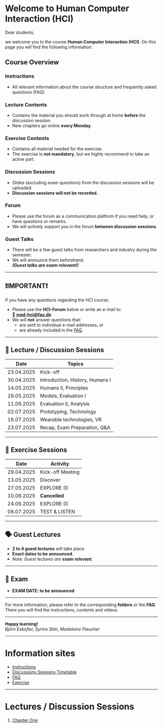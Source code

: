 # Welcome to Human Computer Interaction (HCI)

Dear students,

we welcome you to the course **Human Computer Interaction (HCI)**. On this page you will find the following information:

## Course Overview

### Instructions
- All relevant information about the course structure and frequently asked questions (FAQ).

### Lecture Contents
- Contains the material you should work through at home **before** the discussion session.
- New chapters go online **every Monday**.

### Exercise Contents
- Contains all material needed for the exercise.
- The exercise is **not mandatory**, but we highly recommend to take an active part.

### Discussion Sessions
- Slides (excluding exam questions) from the discussion sessions will be uploaded.
- **Discussion sessions will not be recorded.**

### Forum
- Please use the forum as a communication platform if you need help, or have questions or remarks.
- We will actively support you in the forum **between discussion sessions**.

### Guest Talks
- There will be a few guest talks from researchers and industry during the semester.
- We will announce them beforehand.  
  _**(Guest talks are exam relevant!)**_

---

## ❗IMPORTANT❗

If you have any questions regarding the HCI course:

- Please use the **HCI-Forum** below or write an e-mail to:  
  📧 **mad-hci@fau.de**
- We will **not** answer questions that:
  - are sent to individual e-mail addresses, or  
  - are already included in the [FAQ](/WebPage/FAQ.md).

---

## 📅 Lecture / Discussion Sessions

| Date       | Topics                                      |
|------------|---------------------------------------------|
| 23.04.2025 | Kick-off                                    |
| 30.04.2025 | Introduction, History, Humans I             |
| 14.05.2025 | Humans II, Principles                       |
| 28.05.2025 | Models, Evaluation I                        |
| 11.06.2025 | Evaluation II, Analysis                     |
| 02.07.2025 | Prototyping, Technology                     |
| 16.07.2025 | Wearable technologies, VR                   |
| 23.07.2025 | Recap, Exam Preparation, Q&A                |

---

## 🧪 Exercise Sessions

| Date       | Activity         |
|------------|------------------|
| 29.04.2025 | Kick-off Meeting |
| 13.05.2025 | Discover         |
| 27.05.2025 | EXPLORE (I)      |
| 10.06.2025 | **Cancelled**    |
| 24.06.2025 | EXPLORE (I)      |
| 08.07.2025 | TEST & LISTEN    |

---

## 🗣️ Guest Lectures

- **2 to 4 guest lectures** will take place.
- **Exact dates to be announced.**
- _Note: Guest lectures are **exam relevant**._

---

## 📘 Exam

- **EXAM DATE: to be announced**

---

For more information, please refer to the corresponding **folders** or the **FAQ**.  
There you will find the instructions, contents and videos.

---

**Happy learning!**  
_Björn Eskofier, Syrine Slim, Madeleine Flaucher_

---

# Information sites

- [Instructions](/WebPage/Instructions/page1.md)
- [Discussions Sessions Timetable](/WebPage/DiscussionSessions.md)
- [FAQ](/WebPage/FAQ.md)
- [Exercise](/WebPage/Exercise.md)

---

# Lectures / Discussion Sessions

1. [Chapter One](/WebPage/Chapters/Chapter1.md)
